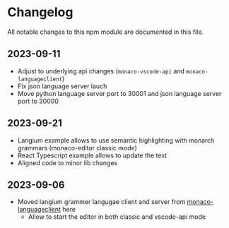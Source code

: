 # Changelog

All notable changes to this npm module are documented in this file.

## 2023-09-11

- Adjust to underlying api changes (`monaco-vscode-api` and `monaco-languageclient`)
- Fix json language server lauch
- Move python language server port to 30001 and json language server port to 30000

## 2023-09-21

- Langium example allows to use semantic highlighting with monarch grammars (monaco-editor classic mode)
- React Typescript example allows to update the text
- Aligned code to minor lib changes

## 2023-09-06

- Moved langium grammer langugae client and server from [monaco-languageclient](https://github.com/TypeFox/monaco-languageclient) here
  - Allow to start the editor in both classic and vscode-api mode
